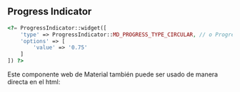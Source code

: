 ## Progress Indicator

```php
<?= ProgressIndicator::widget([
    'type' => ProgressIndicator::MD_PROGRESS_TYPE_CIRCULAR, // o ProgressIndicator::MD_PROGRESS_TYPE_LINEAR
    'options' => [
        'value' => '0.75'
    ]
]) ?>
```

Este componente web de Material también puede ser usado de manera directa en el html:

<md-linear-progress value='0.75'></md-linear-progress>
<md-circular-progress indeterminate></md-circular-progress>
